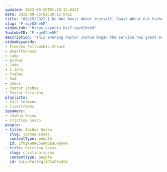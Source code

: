 ```yaml
---
updated: 2022-09-26T01:20:13.642Z
date: 2022-09-26T01:20:13.642Z
title: "09/25/2022 | Do Not Boast About Yourself, Boast About Our Father"
slug: "F-xgv02hehM"
videoLink: "https://youtu.be/F-xgv02hehM"
YoutubeID: "F-xgv02hehM"
description: "This evening Pastor Joshua began the service how great our God is when we are being sent out to spread His good news. That anywhere that we are sent by our Father whether it is a hostile environment or in the middle of nowhere, that place will be the safest, most blessed area we could be. In the midst of bad circumstances that is the perfect time to give God praise.\nPastor Cristina followed up with the evilness of boastfulness. In all that we are blessed with by the Father it is easy to start to believe that we have acquired these possessions by our own hands. It is important to give glory and point to the Father in all that we choose to boast about. Remember without the Father all our boasting will cause all our possessions to be taken away and given to unbelievers. The love of the Father is far more than we could even comprehend, we ask for a foot from our Father and unbeknownst to us He gives us a mile. Once we fall in complete love with God, and we feel his true love and presence in our lives, we will not want to leave it. The only way to fall in complete love with our Father is to ask him how to begin. Submit yourself to his words and follow his instructions.    "
videoKeywords:
- Freedom Fellowship Chruch
- Boastfulness
- Luke
- Esther
- Jude
- 1 John
- Psalms
- God
- Jesus
- Pastor Joshua
- Pastor Cristina 
playlists:
- full sermons
- livestreams
speakers:
- Joshua Sosso
- Cristina Sosso
people:
- title: Joshua Sosso
  slug: joshua-sosso
  contentType: people
  id: 2fn2KHOWEow0K6EqCkaywa
- title: Cristina Sosso
  slug: cristina-sosso
  contentType: people
  id: 3zLvufAtlKgiiGIaEYs4S4
---
```

